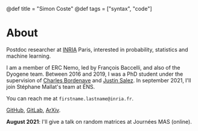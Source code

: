 @def title = "Simon Coste"
@def tags = ["syntax", "code"]

# About


Postdoc researcher at [INRIA](https://www.inria.fr/en) Paris, interested in probability, statistics and machine learning. 

I am a member of ERC Nemo, led by François Baccelli, and also of the Dyogene team.  Between 2016 and 2019, I was a PhD student under the supervision of [Charles Bordenave](http://www.i2m.univ-amu.fr/perso/charles.bordenave/start) and [Justin Salez](https://www.ceremade.dauphine.fr/~salez/). In september 2021, I'll join Stéphane Mallat's team at ÉNS.

You can reach me at `firstname.lastname@inria.fr`. 


[GitHub](https://github.com/SimonCoste), [GitLab](https://gitlab.inria.fr/scoste), [ArXiv](https://arxiv.org/search/?searchtype=author&query=Coste%2C+S).

**August 2021**: I'll give a talk on random matrices at Journées MAS (online). 






